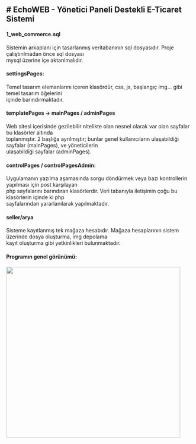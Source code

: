 <h2># EchoWEB - Yönetici Paneli Destekli E-Ticaret Sistemi</h2>

<p>
<h4>1_web_commerce.sql</h4> 
Sistemin arkaplanı için tasarlanmış veritabanının sql dosyasıdır. Proje çalıştırılmadan önce sql dosyası<br>
mysql üzerine içe aktarılmalıdır.<br>

<h4>settingsPages:</h4> 
Temel tasarım elemanlarını içeren klasördür, css, js, başlangıç img... gibi temel tasarım öğelerini<br>
içinde barındırmaktadır.<br>

<h4>templatePages -> mainPages / adminPages</h4> 
Web sitesi içerisinde gezilebilir nitelikte olan nesnel olarak var olan sayfalar bu klasörler altında<br>
toplanmıştır. 2 başlığa ayrılmıştır; bunlar genel kullanıcıların ulaşabildiği sayfalar (mainPages), ve yöneticilerin<br>
ulaşabildiği sayfalar (adminPages).<br>

<h4>controlPages / controlPagesAdmin:</h4> 
Uygulamanın yazılma aşamasında sorgu döndürmek veya bazı kontrollerin yapılması için post karşılayan<br>
php sayfalarını barındıran klasörlerdir. Veri tabanıyla iletişimin çoğu bu klasörlerin içinde ki php<br>
sayfalarından yararlanılarak yapılmaktadır.<br>

<h4>seller/arya</h4> 
Sisteme kayıtlanmış tek mağaza hesabıdır. Mağaza hesaplarının sistem üzerinde dosya oluşturma, img depolama<br>
kayıt oluşturma gibi yetkinlikleri bulunmaktadır.<br>

<h4>Programın genel görünümü:</h4> 
<img src="https://img.webme.com/pic/c/creative-blog/Python-12.png" height="460" width="470">
</p>
